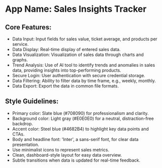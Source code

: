 # **App Name**: Sales Insights Tracker

## Core Features:

- Data Input: Input fields for sales value, ticket average, and products per service.
- Data Display: Real-time display of entered sales data.
- Data Visualization: Visualization of sales data through charts and graphs.
- Trend Analysis: Use of AI tool to identify trends and anomalies in sales data, providing insights into top-performing products.
- Secure Login: User authentication with secure credential storage.
- Data Filtering: Ability to filter data by time frame, e.g., weekly, monthly.
- Data Export: Export the data in common file formats.

## Style Guidelines:

- Primary color: Slate blue (#708090) for professionalism and clarity.
- Background color: Light gray (#E0E0E0) for a neutral, distraction-free backdrop.
- Accent color: Steel blue (#4682B4) to highlight key data points and CTAs.
- Body and headline font: 'Inter', a sans-serif font, for clear data presentation.
- Use minimalist icons to represent sales metrics.
- Clean, dashboard-style layout for easy data overview.
- Subtle transitions when data is updated for real-time feedback.